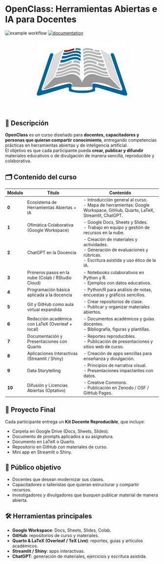 # OpenClass: Herramientas Abiertas e IA para Docentes

![example workflow](https://github.com/fralfaro/OpenClass/actions/workflows/documentation.yml/badge.svg)
[![documentation](https://img.shields.io/badge/📖-docs-brightgreen)](https://fralfaro.github.io/OpenClass/)

<header>
<img src="./images/book2.png" alt="DMAT" width="300"/>
</header>


## 🎯 Descripción
**OpenClass** es un curso diseñado para **docentes, capacitadores y personas que quieran compartir conocimiento**, entregando competencias prácticas en herramientas abiertas y de inteligencia artificial.  
El objetivo es que cada participante pueda **crear, publicar y difundir** materiales educativos o de divulgación de manera sencilla, reproducible y colaborativa.  



## 🗂️ Contenido del curso

| Módulo | Título | Contenido |
|--------|--------|-----------|
| **0** | Ecosistema de Herramientas Abiertas + IA | - Introducción general al curso.<br>- Mapa de herramientas: Google Workspace, GitHub, Quarto, LaTeX, Streamlit, ChatGPT. |
| **1** | Ofimática Colaborativa (Google Workspace) | - Google Docs, Sheets y Slides.<br>- Trabajo en equipo y gestión de recursos en la nube. |
| **2** | ChatGPT en la Docencia | - Creación de materiales y actividades.<br>- Generación de evaluaciones y rúbricas.<br>- Escritura asistida y uso ético de la IA. |
| **3** | Primeros pasos en la nube (Colab / RStudio Cloud) | - Notebooks colaborativos en Python y R.<br>- Ejemplos con datos educativos. |
| **4** | Programación básica aplicada a la docencia | - Python/R para análisis de notas, encuestas y gráficos sencillos. |
| **5** | Git y GitHub como aula virtual expandida | - Crear repositorios de clase.<br>- Publicar y organizar materiales abiertos. |
| **6** | Redacción académica con LaTeX (Overleaf + local) | - Documentos académicos y guías docentes.<br>- Bibliografía, figuras y plantillas. |
| **7** | Documentación y Presentaciones con Quarto | - Reportes reproducibles.<br>- Publicación de presentaciones y sitios web de curso. |
| **8** | Aplicaciones Interactivas (Streamlit / Shiny) | - Creación de apps sencillas para enseñanza y divulgación. |
| **9** | Data Storytelling | - Principios de narrativa visual.<br>- Presentaciones impactantes con datos. |
| **10** | Difusión y Licencias Abiertas (Optativo) | - Creative Commons.<br>- Publicación en Zenodo / OSF / GitHub Pages. |


## 🌟 Proyecto Final
Cada participante entrega un **Kit Docente Reproducible**, que incluye:  
- Carpeta en Google Drive (Docs, Sheets, Slides).  
- Documento de prompts aplicados a su asignatura.  
- Documento en LaTeX o Quarto.  
- Repositorio en GitHub con materiales de curso.  
- Mini app en Streamlit o Shiny.  



## 👥 Público objetivo
- Docentes que desean modernizar sus clases.  
- Capacitadores o talleristas que quieran estructurar y compartir recursos.  
- Investigadores y divulgadores que busquen publicar material de manera abierta.  



## 🛠️ Herramientas principales
- **Google Workspace**: Docs, Sheets, Slides, Colab.  
- **GitHub**: repositorios de curso y materiales.  
- **Quarto & LaTeX (Overleaf / TeX Live)**: reportes, guías y artículos académicos.  
- **Streamlit / Shiny**: apps interactivas.  
- **ChatGPT**: generación de materiales, ejercicios y escritura asistida.  


